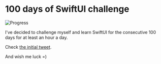 # 100 days of SwiftUI challenge

![Progress](https://progress-bar.dev/85/?title=97h%2045m%20)


I've decided to challenge myself and learn SwiftUI for the consecutive 100 days for at least an hour a day.

Check [the initial tweet](https://twitter.com/ck3g/status/1188362654324318208).

And wish me luck =)

